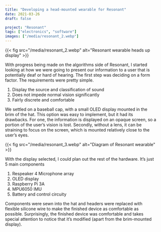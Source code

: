 ```yaml
---
title: "Developing a head-mounted wearable for Resonant"
date: 2021-03-26
draft: false

project: "Resonant"
tags: ["electronics", "software"]
images: ["/media/resonant_2.webp"]
---
```


{{< fig src="/media/resonant_2.webp" alt="Resonant wearable heads up display" >}}

With progress being made on the algorithms side of Resonant, I started looking at how we were going to present our information to a user that is potentially deaf or hard of hearing. The first step was deciding on a form factor. The requirements were pretty simple.

1. Display the source and classification of sound
2. Does not impede normal vision significantly
3. Fairly discrete and comfortable

We settled on a baseball cap, with a small OLED display mounted in the brim of the hat. This option was easy to implement, but it had its drawbacks. For one, the information is displayed on an opaque screen, so a portion of the user’s vision is lost. Secondly, without a lens, it can be straining to focus on the screen, which is mounted relatively close to the user’s eyes.

{{< fig src="/media/resonant_3.webp" alt="Diagram of Resonant wearable" >}}

With the display selected, I could plan out the rest of the hardware. It’s just 5 main components

1. Respeaker 4 Microphone array
2. OLED display
3. Raspberry Pi 3A
4. MPU6050 IMU
5. Battery and control circuity

Components were sewn into the hat and headers were replaced with flexible silicone wire to make the finished device as comfortable as possible. Surprisingly, the finished device was comfortable and takes special attention to notice that it’s modified (apart from the brim-mounted display).